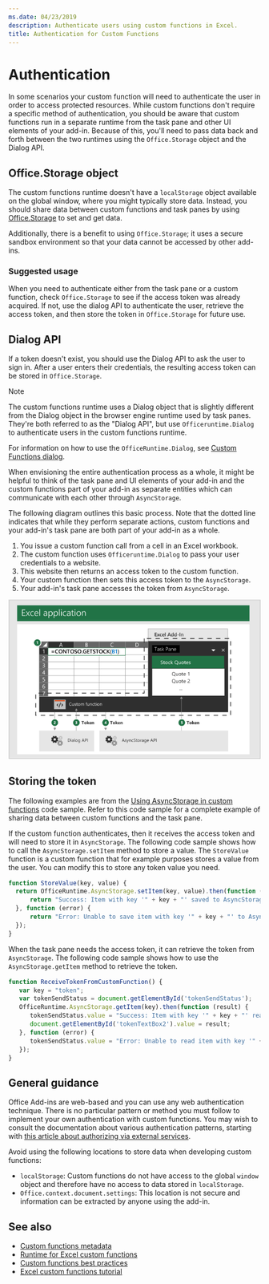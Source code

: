 ```yaml
---
ms.date: 04/23/2019
description: Authenticate users using custom functions in Excel.
title: Authentication for Custom Functions
---
```


# Authentication

In some scenarios your custom function will need to authenticate the user in order to access protected resources. While custom functions don't require a specific method of authentication, you should be aware that custom functions run in a separate runtime from the task pane and other UI elements of your add-in. Because of this, you'll need to pass data back and forth between the two runtimes using the `Office.Storage` object and the Dialog API.
  
## Office.Storage object

The custom functions runtime doesn't have a `localStorage` object available on the global window, where you might typically store data. Instead, you should share data between custom functions and task panes by using [Office.Storage](/javascript/api/office-runtime/officeruntime.asyncstorage) to set and get data.

Additionally, there is a benefit to using `Office.Storage`; it uses a secure sandbox environment so that your data cannot be accessed by other add-ins.

### Suggested usage

When you need to authenticate either from the task pane or a custom function, check `Office.Storage` to see if the access token was already acquired. If not, use the dialog API to authenticate the user, retrieve the access token, and then store the token in `Office.Storage` for future use.

## Dialog API

If a token doesn't exist, you should use the Dialog API to ask the user to sign in. After a user enters their credentials, the resulting access token can be stored in `Office.Storage`.

> [!NOTE]
> The custom functions runtime uses a Dialog object that is slightly different from the Dialog object in the browser engine runtime used by task panes. They're both referred to as the "Dialog API", but use `Officeruntime.Dialog` to authenticate users in the custom functions runtime.

For information on how to use the `OfficeRuntime.Dialog`, see [Custom Functions dialog](/office/dev/add-ins/excel/custom-functions-dialog).

When envisioning the entire authentication process as a whole, it might be helpful to think of the task pane and UI elements of your add-in and the custom functions part of your add-in as separate entities which can communicate with each other through `AsyncStorage`.

The following diagram outlines this basic process. Note that the dotted line indicates that while they perform separate actions, custom functions and your add-in's task pane are both part of your add-in as a whole.

1. You issue a custom function call from a cell in an Excel workbook.
2. The custom function uses `Officeruntime.Dialog` to pass your user credentials to a website.
3. This website then returns an access token to the custom function.
4. Your custom function then sets this access token to the `AsyncStorage`.
5. Your add-in's task pane accesses the token from `AsyncStorage`.

![Diagram of custom function using dialog API to get access token, and then share token with task pane through the AsyncStorage API.](../images/authentication-diagram.png "Authentication diagram.")

## Storing the token

The following examples are from the [Using AsyncStorage in custom functions](https://github.com/OfficeDev/PnP-OfficeAddins/tree/master/Excel-custom-functions/AsyncStorage) code sample. Refer to this code sample for a complete example of sharing data between custom functions and the task pane.

If the custom function authenticates, then it receives the access token and will need to store it in `AsyncStorage`. The following code sample shows how to call the `AsyncStorage.setItem` method to store a value. The `StoreValue` function is a custom function that for example purposes stores a value from the user. You can modify this to store any token value you need.

```javascript
function StoreValue(key, value) {
  return OfficeRuntime.AsyncStorage.setItem(key, value).then(function (result) {
      return "Success: Item with key '" + key + "' saved to AsyncStorage.";
  }, function (error) {
      return "Error: Unable to save item with key '" + key + "' to AsyncStorage. " + error;
  });
}
```

When the task pane needs the access token, it can retrieve the token from `AsyncStorage`. The following code sample shows how to use the `AsyncStorage.getItem` method to retrieve the token.

```javascript
function ReceiveTokenFromCustomFunction() {
   var key = "token";
   var tokenSendStatus = document.getElementById('tokenSendStatus');
   OfficeRuntime.AsyncStorage.getItem(key).then(function (result) {
      tokenSendStatus.value = "Success: Item with key '" + key + "' read from AsyncStorage.";
      document.getElementById('tokenTextBox2').value = result;
   }, function (error) {
      tokenSendStatus.value = "Error: Unable to read item with key '" + key + "' from AsyncStorage. " + error;
   });
}
```

## General guidance

Office Add-ins are web-based and you can use any web authentication technique. There is no particular pattern or method you must follow to implement your own authentication with custom functions. You may wish to consult the documentation about various authentication patterns, starting with [this article about authorizing via external services](/office/dev/add-ins/develop/auth-external-add-ins?view=office-js).  

Avoid using the following locations to store data when developing custom functions:  

- `localStorage`: Custom functions do not have access to the global `window` object and therefore have no access to data     stored in `localStorage`.
- `Office.context.document.settings`:  This location is not secure and information can be extracted by anyone using the     add-in.

## See also

* [Custom functions metadata](custom-functions-json.md)
* [Runtime for Excel custom functions](custom-functions-runtime.md)
* [Custom functions best practices](custom-functions-best-practices.md)
* [Excel custom functions tutorial](excel-tutorial-custom-functions.md)
